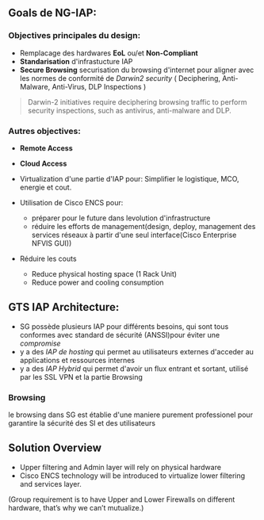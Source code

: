 

## Goals de NG-IAP:

### Objectives principales du design:
- Remplacage des hardwares **EoL** ou/et **Non-Compliant**
- **Standarisation** d'infrastucture IAP
- **Secure Browsing** securisation du browsing d'internet pour aligner avec les normes de conformité de *Darwin2 security* (
  Deciphering,
  Anti-Malware,
  Anti-Virus,
  DLP Inspections
)

>Darwin-2 initiatives require deciphering browsing traffic to perform security inspections, such as antivirus, anti-malware and DLP.

### Autres objectives:

- **Remote Access**
- **Cloud Access**

- Virtualization d'une partie d'IAP pour:
  Simplifier le logistique, MCO, energie et cout.

- Utilisation de Cisco ENCS pour:
  - préparer pour le future dans levolution d'infrastructure
  - réduire les efforts de management(design, deploy, management des services réseaux à partir d'une seul interface(Cisco Enterprise
NFVIS GUI))
- Réduire les couts
  - Reduce physical hosting space (1 Rack Unit)
  - Reduce power and cooling consumption



## GTS IAP Architecture:

- SG possède plusieurs IAP pour différents besoins, qui sont tous conformes avec standard de sécurité (ANSSI)pour éviter une *compromise* 
- y a des *IAP de hosting* qui permet au utilisateurs externes d'acceder au applications et ressources internes
- y a des *IAP Hybrid* qui permet d'avoir un flux entrant et sortant, utilisé par les SSL VPN et la partie Browsing

### Browsing

le browsing dans SG est établie d'une maniere purement professionel pour garantire la sécurité des SI et des utilisateurs

## Solution Overview

- Upper filtering and Admin layer will rely on physical hardware
- Cisco ENCS technology will be introduced to virtualize lower filtering and services layer.

(Group requirement is to have Upper and Lower Firewalls on different hardware, that’s why we can’t
mutualize.)
